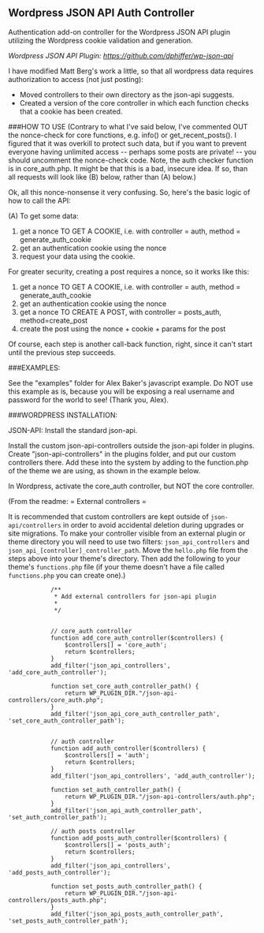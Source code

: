 ## Wordpress JSON API Auth Controller

Authentication add-on controller for the Wordpress JSON API plugin utilizing the Wordpress cookie validation and generation.

*Wordpress JSON API Plugin: https://github.com/dphiffer/wp-json-api*

I have modified Matt Berg's work a little, so that all wordpress data requires authorization to access (not just posting):
- Moved controllers to their own directory as the json-api suggests.
- Created a version of the core controller in which each function checks that a cookie has been created.

###HOW TO USE 
(Contrary to what I've said below, I've commented OUT the nonce-check for core functions, e.g. info() or get_recent_posts(). I figured that it was overkill to protect such data, but if you want to prevent everyone having unlimited access -- perhaps some posts are private! -- you should uncomment the nonce-check code.
Note, the auth checker function is in core_auth.php. It might be that this is a bad, insecure idea. If so, than all requests will look
like (B) below, rather than (A) below.)

Ok, all this nonce-nonsense it very confusing. So, here's the basic logic of how to call the API:

(A) To get some data:
 1. get a nonce TO GET A COOKIE, i.e. with controller = auth, method = generate_auth_cookie
 2. get an authentication cookie using the nonce
 3. request your data using the cookie.

For greater security, creating a post requires a nonce, so it works like this:
 1. get a nonce TO GET A COOKIE, i.e. with controller = auth, method = generate_auth_cookie
 2. get an authentication cookie using the nonce
 3. get a nonce TO CREATE A POST, with controller = posts_auth, method=create_post
 4. create the post using the nonce + cookie + params for the post

Of course, each step is another call-back function, right, since it can't start until the previous step succeeds.


###EXAMPLES:

See the "examples" folder for Alex Baker's javascript example. Do NOT use this example as is, because you will be exposing a real username and password for the world to see! (Thank you, Alex).



###WORDPRESS INSTALLATION:

JSON-API:
Install the standard json-api.

Install the custom json-api-controllers outside the json-api folder in plugins. Create "json-api-controllers" in the plugins folder, and put our custom controllers there. Add these into the system by adding to the function.php of the theme we are using, as shown in the example below.

In Wordpress, activate the core_auth controller, but NOT the core controller.


(From the readme: 
= External controllers =

It is recommended that custom controllers are kept outside of `json-api/controllers` in order to avoid accidental deletion during upgrades or site migrations. To make your controller visible from an external plugin or theme directory you will need to use two filters: `json_api_controllers` and `json_api_[controller]_controller_path`. Move the `hello.php` file from the steps above into your theme's directory. Then add the following to your theme's `functions.php` file (if your theme doesn't have a file called `functions.php` you can create one).)

				/**
				 * Add external controllers for json-api plugin
				 *
				 */
				
				
				// core_auth controller
				function add_core_auth_controller($controllers) {
					$controllers[] = 'core_auth';
					return $controllers;
				}
				add_filter('json_api_controllers', 'add_core_auth_controller');
				
				function set_core_auth_controller_path() {
					return WP_PLUGIN_DIR."/json-api-controllers/core_auth.php";
				}
				add_filter('json_api_core_auth_controller_path', 'set_core_auth_controller_path');
				
				
				// auth controller
				function add_auth_controller($controllers) {
					$controllers[] = 'auth';
					return $controllers;
				}
				add_filter('json_api_controllers', 'add_auth_controller');
				
				function set_auth_controller_path() {
					return WP_PLUGIN_DIR."/json-api-controllers/auth.php";
				}
				add_filter('json_api_auth_controller_path', 'set_auth_controller_path');
				
				// auth posts controller
				function add_posts_auth_controller($controllers) {
					$controllers[] = 'posts_auth';
					return $controllers;
				}
				add_filter('json_api_controllers', 'add_posts_auth_controller');
				
				function set_posts_auth_controller_path() {
					return WP_PLUGIN_DIR."/json-api-controllers/posts_auth.php";
				}
				add_filter('json_api_posts_auth_controller_path', 'set_posts_auth_controller_path');
